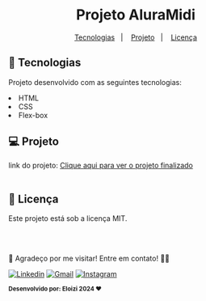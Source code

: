 <h1 align="center"> Projeto AluraMidi </h1>


<p align="center">
  <a href="#-tecnologias">Tecnologias</a>&nbsp;&nbsp;&nbsp;|&nbsp;&nbsp;&nbsp;
  <a href="#-projeto">Projeto</a>&nbsp;&nbsp;&nbsp;|&nbsp;&nbsp;&nbsp;
  <a href="#memo-licença">Licença</a>
</p>


## 🚀 Tecnologias

Projeto desenvolvido com as seguintes tecnologias:

<li> HTML
<li> CSS 
<li> Flex-box


## 💻 Projeto
link do projeto: <a href="https://eloizi.github.io/aluraMidi/" alt="link para acessar o site">Clique aqui para ver o projeto finalizado</a><br><br>



## :memo: Licença

<p>Este projeto está sob a licença MIT.
<br>

 <br><br>

 👋 Agradeço por me visitar! Entre em contato! 💬✨

[![Linkedin](https://img.shields.io/badge/Acesse%20o%20meu-Linkedin-blue?style=for-the-badge&logo=Linkedin&logoColor=white)](https://www.linkedin.com/in/eloizi-nogueira-da-silva/) [![Gmail](https://img.shields.io/badge/Entre%20em%20Contato-red?style=for-the-badge&logo=Gmail&logoColor=white&link=mailto:nogueira.eloizi@gmail.com)](mailto:nogueira.eloizi@gmail.com) [![Instagram](https://img.shields.io/badge/Instagram-e4405f?style=for-the-badge&logo=Instagram&logoColor=white&link=https://www.instagram.com/eloizisilva16/)](https://www.instagram.com/eloizisilva16/)

<sub><b>Desenvolvido por: Eloizi 2024 ❤️</b></sub></a>
